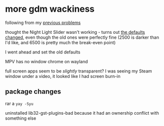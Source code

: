 # more gdm wackiness

following from my [previous problems](xk5v6-vsgh8-rna1x-br7jz-gtf8b)

thought the Night Light Slider wasn't working - turns out [the defaults changed](https://github.com/kiyui/gnome-shell-night-light-slider-extension/commit/7223e214ac3b8915b36cfd726b0160372e16a225), even though the old ones were perfectly fine (2500 is darker than I'd like, and 6500 is pretty much the break-even point)

I went ahead and set the old defaults

MPV has no window chrome on wayland

full screen apps seem to be *slightly* transparent? I was seeing my Steam window under a video, it looked like I had screen burn-in

## package changes

rar a `yay -Syu`

uninstalled lib32-gst-plugins-bad because it had an ownership conflict with something else
